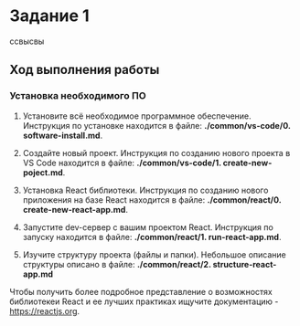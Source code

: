 # Задание 1

ссвысвы

## Ход выполнения работы
### Установка необходимого ПО
1. Установите всё необходимое программное обеспечение. Инструкция по установке находится в файле: **./common/vs-code/0. software-install.md**.

2. Создайте новый проект. Инструкция по созданию нового проекта в VS Code находится в файле: **./common/vs-code/1. create-new-poject.md**.

3. Установка React библиотеки. Инструкция по созданию нового приложения на базе React находится в файле: **./common/react/0. create-new-react-app.md**.

4. Запустите dev-сервер с вашим проектом React. Инструкция по запуску находится в файле: **./common/react/1. run-react-app.md**.

5. Изучите структуру проекта (файлы и папки). Небольшое описание структуры описано в файле: **./common/react/2. structure-react-app.md**

Чтобы получить более подробное представление о возможностях библиотекеи React и ее лучших практиках ищучите документацию - https://reactjs.org.